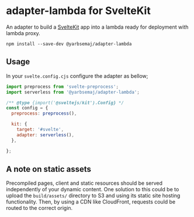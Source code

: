 # adapter-lambda for SvelteKit

An adapter to build a [SvelteKit](https://kit.svelte.dev/) app into a lambda ready for deployment with lambda proxy.
```
npm install --save-dev @yarbsemaj/adapter-lambda
```

## Usage

In your `svelte.config.cjs` configure the adapter as bellow;

```js
import preprocess from 'svelte-preprocess';
import serverless from '@yarbsemaj/adapter-lambda';

/** @type {import('@sveltejs/kit').Config} */
const config = {
  preprocess: preprocess(),

  kit: {
    target: '#svelte',
    adapter: serverless(),
  },

};
```
## A note on static assets
Precompiled pages, client and static resources should be served independently of your dynamic content. One solution to this could be to upload the `build/assets/` directory to S3 and using its static site hosting functionality. Then, by using a CDN like CloudFront, requests could be routed to the correct origin.